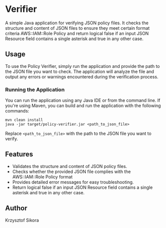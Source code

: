 # Verifier

A simple Java application for verifying JSON policy files.
It checks the structure and content of JSON files to ensure they meet certain format criteria AWS::IAM::Role Policy and return logical false if an input JSON Resource field contains a single asterisk and true in any other case.

## Usage

To use the Policy Verifier, simply run the application and provide the path to the JSON file you want to check.
The application will analyze the file and output any errors or warnings encountered during the verification process.

### Running the Application

You can run the application using any Java IDE or from the command line. If you're using Maven, you can build and run the application with the following commands:

```
mvn clean install
java -jar target/policy-verifier.jar <path_to_json_file>
```

Replace `<path_to_json_file>` with the path to the JSON file you want to verify.

## Features

- Validates the structure and content of JSON policy files.
- Checks whether the provided JSON file complies with the AWS::IAM::Role Policy format
- Provides detailed error messages for easy troubleshooting.
- Return logical false if an input JSON Resource field contains a single asterisk and true in any other case.


## Author

Krzysztof Sikora